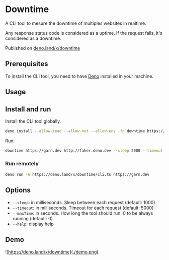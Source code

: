 # Downtime

A CLI tool to mesure the downtime of multiples websites in realtime.

Any response status code is considered as a uptime. If the request fails, it's considered as a downtime.

Published on [deno.land/x/downtime](https://deno.land/x/downtime)

## Prerequisites

To install the CLI tool, you need to have [Deno](https://deno.land/) installed in your machine.

## Usage


## Install and run

Install the CLI tool globally.
```sh
deno install --allow-read --allow-net --allow-env -fn downtime https://deno.land/x/downtime/cli.ts
```
Run:
```sh
downtime https://garn.dev http://faker.deno.dev --sleep 2000 --timeout 3000

```
### Run remotely

```sh
deno run -A https://deno.land/x/downtime/cli.ts https://garn.dev
```

## Options

- `--sleep`:   in milliseconds. Sleep between each request (default: 1000)
- `--timeout`: in milliseconds. Timeout  for each request (default: 5000)
- `--maxTime`: in seconds. How long the tool should run. 0 to be always running (default: 0)
- `--help`:    display help

## Demo

![https://deno.land/x/downtime](./demo.png)